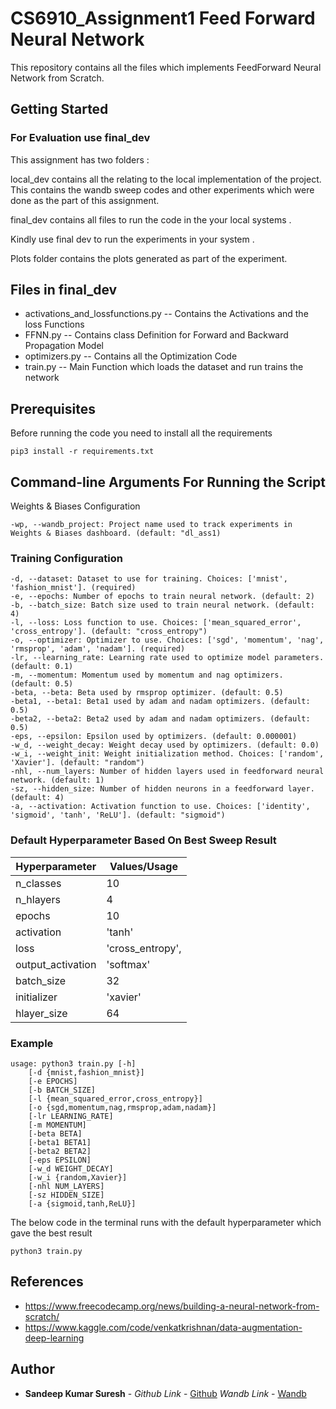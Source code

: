 # CS6910_Assignment1 Feed Forward Neural Network 

This repository contains all the files which implements FeedForward Neural Network from Scratch.



## Getting Started

### For Evaluation use final_dev

This assignment has two folders :

local_dev contains all the relating to the local implementation of the project. This contains the wandb sweep codes and other experiments which were done
as the part of this assignment. 

final_dev contains all files to run the code in the your local systems . 

Kindly use final dev to run the experiments in your system .

Plots folder contains the plots generated as part of the experiment.

## Files in final_dev

* activations_and_lossfunctions.py -- Contains the Activations and the loss Functions
* FFNN.py -- Contains class Definition for Forward and Backward Propagation Model
* optimizers.py -- Contains all the Optimization Code
* train.py -- Main Function which loads the dataset and run trains the network

## Prerequisites

Before running the code you need to install all the requirements

```
pip3 install -r requirements.txt
```


## Command-line Arguments For Running the Script
Weights & Biases Configuration

    -wp, --wandb_project: Project name used to track experiments in Weights & Biases dashboard. (default: "dl_ass1)

### Training Configuration

    -d, --dataset: Dataset to use for training. Choices: ['mnist', 'fashion_mnist']. (required)
    -e, --epochs: Number of epochs to train neural network. (default: 2)
    -b, --batch_size: Batch size used to train neural network. (default: 4)
    -l, --loss: Loss function to use. Choices: ['mean_squared_error', 'cross_entropy']. (default: "cross_entropy")
    -o, --optimizer: Optimizer to use. Choices: ['sgd', 'momentum', 'nag', 'rmsprop', 'adam', 'nadam']. (required)
    -lr, --learning_rate: Learning rate used to optimize model parameters. (default: 0.1)
    -m, --momentum: Momentum used by momentum and nag optimizers. (default: 0.5)
    -beta, --beta: Beta used by rmsprop optimizer. (default: 0.5)
    -beta1, --beta1: Beta1 used by adam and nadam optimizers. (default: 0.5)
    -beta2, --beta2: Beta2 used by adam and nadam optimizers. (default: 0.5)
    -eps, --epsilon: Epsilon used by optimizers. (default: 0.000001)
    -w_d, --weight_decay: Weight decay used by optimizers. (default: 0.0)
    -w_i, --weight_init: Weight initialization method. Choices: ['random', 'Xavier']. (default: "random")
    -nhl, --num_layers: Number of hidden layers used in feedforward neural network. (default: 1)
    -sz, --hidden_size: Number of hidden neurons in a feedforward layer. (default: 4)
    -a, --activation: Activation function to use. Choices: ['identity', 'sigmoid', 'tanh', 'ReLU']. (default: "sigmoid")


### Default Hyperparameter Based On Best Sweep Result

Hyperparameter | Values/Usage
-------------------- | --------------------
n_classes | 10
n_hlayers | 4
epochs | 10
activation |  'tanh'
loss | 'cross_entropy', 
output_activation | 'softmax'
batch_size |  32
initializer | 'xavier'
hlayer_size |  64


### Example

```
usage: python3 train.py [-h] 
	[-d {mnist,fashion_mnist}] 
	[-e EPOCHS] 
	[-b BATCH_SIZE] 
	[-l {mean_squared_error,cross_entropy}] 
	[-o {sgd,momentum,nag,rmsprop,adam,nadam}] 
	[-lr LEARNING_RATE] 
	[-m MOMENTUM] 
	[-beta BETA] 
	[-beta1 BETA1] 
	[-beta2 BETA2] 
	[-eps EPSILON] 
	[-w_d WEIGHT_DECAY] 
	[-w_i {random,Xavier}] 
	[-nhl NUM_LAYERS] 
	[-sz HIDDEN_SIZE] 
	[-a {sigmoid,tanh,ReLU}]
```
The below code in the terminal runs with the default hyperparameter which gave the best result
```
python3 train.py 
```
## References

* https://www.freecodecamp.org/news/building-a-neural-network-from-scratch/
* https://www.kaggle.com/code/venkatkrishnan/data-augmentation-deep-learning


## Author

* **Sandeep Kumar Suresh** - *Github Link* - [Github](https://github.com/sandeepkumarsuresh/cs6910_assignment1)
                            *Wandb Link* - [Wandb](https://wandb.ai/ee23s059/dl_ass1/reports/CS6910-Assignment-1--Vmlldzo3MTc2NjEz)
